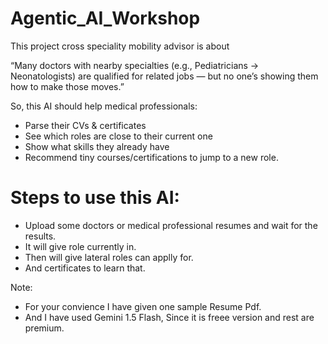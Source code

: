 # Agentic_AI_Workshop

This project cross speciality mobility advisor is about

“Many doctors with nearby specialties (e.g., Pediatricians → Neonatologists) are qualified for related jobs — but no one’s showing them how to make those moves.”

So, this AI should help medical professionals:

 * Parse their CVs & certificates
 * See which roles are close to their current one
 * Show what skills they already have
 * Recommend tiny courses/certifications to jump to a new role.

# Steps to use this AI:
 * Upload some doctors or medical professional resumes and wait for the results.
 * It will give role currently in.
 * Then will give lateral roles can applly for.
 * And certificates to learn that.

Note:
 * For your convience I have given one sample Resume Pdf.
 * And I have used Gemini 1.5 Flash, Since it is freee version and rest are premium.
